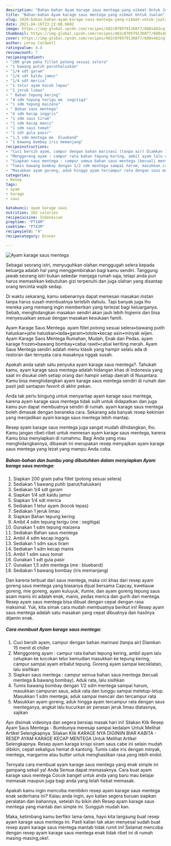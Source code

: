 ```yaml
---
description: "Bahan-bahan Ayam karage saus mentega yang nikmat Untuk Jualan"
title: "Bahan-bahan Ayam karage saus mentega yang nikmat Untuk Jualan"
slug: 1020-bahan-bahan-ayam-karage-saus-mentega-yang-nikmat-untuk-jualan
date: 2021-04-16T23:22:08.660Z
image: https://img-global.cpcdn.com/recipes/482c0705f91368f7/680x482cq70/ayam-karage-saus-mentega-foto-resep-utama.jpg
thumbnail: https://img-global.cpcdn.com/recipes/482c0705f91368f7/680x482cq70/ayam-karage-saus-mentega-foto-resep-utama.jpg
cover: https://img-global.cpcdn.com/recipes/482c0705f91368f7/680x482cq70/ayam-karage-saus-mentega-foto-resep-utama.jpg
author: Leroy Caldwell
ratingvalue: 4.4
reviewcount: 7
recipeingredient:
- "200 gram paha fillet potong sesuai selera"
- "1 bawang putih paruthaluskan"
- "1/4 sdt garam"
- "1/4 sdt kaldu jamur"
- "1/4 sdt merica"
- "1 telur ayam kocok lepas"
- "1 jeruk limau"
- " Bahan tepung kering"
- "4 sdm tepung terigu me  segitiga"
- "1 sdm tepung maizena"
- " Bahan saus mentega"
- "4 sdm kecap inggris"
- "1 sdm saus tiram"
- "1 sdm kecap manis"
- "1 sdm saus tomat"
- "1 sdt gula pasir"
- "1,5 sdm mentega me  blueband"
- "1 bawang bombay iris memanjang"
recipeinstructions:
- "Cuci bersih ayam, campur dengan bahan marinasi (tanpa air) Diamkan 15 menit di chiller"
- "Menggoreng ayam : campur rata bahan tepung kering, ambil ayam lalu celupkan ke kocokan telur kemudian masukkan ke tepung kering, campur sampai ayam erbalut tepung. Goreng ayam sampai kecoklatan, lalu sisihkan"
- "Siapkan saus mentega : campur semua bahan saus mentega (kecuali mentega &amp; bawang bombay). Aduk rata, lalu sisihkan"
- "Tumis bawang bombay dengan 1/2 sdm mentega sampai harum, masukkan campuran saus, aduk rata dan tunggu sampai meletup-letup. Masukkan 1 sdm mentega, aduk sampai mencair dan tercampur rata"
- "Masukkan ayam goreng, aduk hingga ayam tercampur rata dengan saus menteganya, angkat lalu kucurkan air perasan jeruk limau diatasnya, sajikan"
categories:
- Resep
tags:
- ayam
- karage
- saus

katakunci: ayam karage saus 
nutrition: 162 calories
recipecuisine: Indonesian
preptime: "PT18M"
cooktime: "PT43M"
recipeyield: "4"
recipecategory: Dinner

---
```



![Ayam karage saus mentega](https://img-global.cpcdn.com/recipes/482c0705f91368f7/680x482cq70/ayam-karage-saus-mentega-foto-resep-utama.jpg)

Sebagai seorang istri, menyuguhkan olahan menggugah selera kepada keluarga adalah hal yang menggembirakan bagi kamu sendiri. Tanggung jawab seorang istri bukan sekedar menjaga rumah saja, tetapi anda pun harus memastikan kebutuhan gizi terpenuhi dan juga olahan yang disantap orang tercinta wajib sedap.

Di waktu  sekarang, kamu sebenarnya dapat memesan masakan instan tanpa harus susah membuatnya terlebih dahulu. Tapi banyak juga lho mereka yang memang ingin memberikan yang terlezat bagi keluarganya. Sebab, menghidangkan masakan sendiri akan jauh lebih higienis dan bisa menyesuaikan sesuai dengan masakan kesukaan famili. 

Ayam Karage Saus Mentega. ayam fillet potong sesuai selera•bawang putih haluskan•jahe haluskan•lada•garam•totole•kecap asin•minyak wijen. Ayam Karage Saos Mentega Rumahan, Mudah, Enak dan Pedas. ayam karage frozen•bawang bombay•cabai rawit•cabai keriting merah. Ayam Saus Mentega sendiri adalah menu klasik yang hampir selalu ada di restoran dan ternyata cara masaknya nggak susah.

Apakah anda salah satu penyuka ayam karage saus mentega?. Tahukah kamu, ayam karage saus mentega adalah hidangan khas di Indonesia yang saat ini disukai oleh setiap orang dari hampir setiap daerah di Nusantara. Kamu bisa menghidangkan ayam karage saus mentega sendiri di rumah dan pasti jadi santapan favorit di akhir pekan.

Anda tak perlu bingung untuk menyantap ayam karage saus mentega, karena ayam karage saus mentega tidak sulit untuk didapatkan dan juga kamu pun dapat membuatnya sendiri di rumah. ayam karage saus mentega boleh dimasak dengan beraneka cara. Sekarang ada banyak resep kekinian yang menjadikan ayam karage saus mentega lebih mantap.

Resep ayam karage saus mentega juga sangat mudah dihidangkan, lho. Kamu jangan ribet-ribet untuk memesan ayam karage saus mentega, karena Kamu bisa menyiapkan di rumahmu. Bagi Anda yang mau menghidangkannya, dibawah ini merupakan resep menyajikan ayam karage saus mentega yang lezat yang mampu Anda coba.

<!--inarticleads1-->

##### Bahan-bahan dan bumbu yang dibutuhkan dalam menyiapkan Ayam karage saus mentega:

1. Siapkan 200 gram paha fillet (potong sesuai selera)
1. Sediakan 1 bawang putih (parut/haluskan)
1. Sediakan 1/4 sdt garam
1. Siapkan 1/4 sdt kaldu jamur
1. Siapkan 1/4 sdt merica
1. Sediakan 1 telur ayam (kocok lepas)
1. Sediakan 1 jeruk limau
1. Siapkan  Bahan tepung kering
1. Ambil 4 sdm tepung terigu (me : segitiga)
1. Gunakan 1 sdm tepung maizena
1. Sediakan  Bahan saus mentega
1. Ambil 4 sdm kecap inggris
1. Sediakan 1 sdm saus tiram
1. Sediakan 1 sdm kecap manis
1. Ambil 1 sdm saus tomat
1. Gunakan 1 sdt gula pasir
1. Gunakan 1,5 sdm mentega (me : blueband)
1. Sediakan 1 bawang bombay (iris memanjang)


Dan karena terbuat dari saus mentega, maka ciri khas dari resep ayam goreng saus mentega yang biasanya dijual bersama Capcay, kwetiauw goreng, mie goreng, ayam kuluyuk, ifumie, dan ayam goreng tepung saus asam manis ini adalah enak, manis, pedas merica dan gurih dari mentega. Resep ayam saus mentega bisa dibuat dengan cepat dengan rasa maksimal. Yuk, kita simak cara mudah membuatnya berikut ini! Resep ayam saus mentega adalah satu masakan yang cepat dibuatnya dan hasilnya dijamin enak. 

<!--inarticleads2-->

##### Cara membuat Ayam karage saus mentega:

1. Cuci bersih ayam, campur dengan bahan marinasi (tanpa air) Diamkan 15 menit di chiller
1. Menggoreng ayam : campur rata bahan tepung kering, ambil ayam lalu celupkan ke kocokan telur kemudian masukkan ke tepung kering, campur sampai ayam erbalut tepung. Goreng ayam sampai kecoklatan, lalu sisihkan
1. Siapkan saus mentega : campur semua bahan saus mentega (kecuali mentega &amp; bawang bombay). Aduk rata, lalu sisihkan
1. Tumis bawang bombay dengan 1/2 sdm mentega sampai harum, masukkan campuran saus, aduk rata dan tunggu sampai meletup-letup. Masukkan 1 sdm mentega, aduk sampai mencair dan tercampur rata
1. Masukkan ayam goreng, aduk hingga ayam tercampur rata dengan saus menteganya, angkat lalu kucurkan air perasan jeruk limau diatasnya, sajikan


Ayo disimak videonya dan segera bersiap masak hari ini! Silakan Klik Resep Ayam Saus Mentega - Bumbunya meresap sampai kedalam Untuk Melihat Artikel Selengkapnya. Silakan Klik KARAGE NYA DIGINIIN BIAR KABITA - RESEP AYAM KARAGE KECAP MENTEGA Untuk Melihat Artikel Selengkapnya. Resep ayam karage krispi siram saus cabe ini selain mudah dibikin, cepat sekaligus hemat di kantong. Tumis cabe iris dengan minyak, mentega, margarine atau butter untuk menghasilkan rasa yang lebih endol. 

Ternyata cara membuat ayam karage saus mentega yang enak simple ini gampang sekali ya! Anda Semua dapat memasaknya. Cara buat ayam karage saus mentega Cocok banget untuk anda yang baru mau belajar memasak maupun juga bagi anda yang telah hebat memasak.

Apakah kamu ingin mencoba membikin resep ayam karage saus mentega enak sederhana ini? Kalau anda ingin, ayo kalian segera buruan siapkan peralatan dan bahannya, setelah itu bikin deh Resep ayam karage saus mentega yang mantab dan simple ini. Sungguh mudah kan. 

Maka, ketimbang kamu berfikir lama-lama, hayo kita langsung buat resep ayam karage saus mentega ini. Pasti kalian tak akan menyesal sudah buat resep ayam karage saus mentega mantab tidak rumit ini! Selamat mencoba dengan resep ayam karage saus mentega enak tidak ribet ini di rumah masing-masing,oke!.

